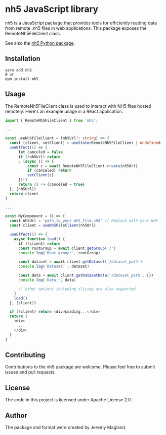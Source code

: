 # nh5 JavaScript library

nh5 is a JavaScript package that provides tools for efficiently reading data from remote .nh5 files in web applications. This package exposes the RemoteNh5FileClient class.

See also the [nh5 Python package](https://github.com/magland/nh5).

## Installation

```
yarn add nh5
# or
npm install nh5
```

## Usage

The RemoteNh5FileClient class is used to interact with NH5 files hosted remotely. Here's an example usage in a React application.

```typescript
import { RemoteNh5FileClient } from 'nh5';

...

const useNh5FileClient = (nh5Url?: string) => {
  const [client, setClient] = useState<RemoteNh5FileClient | undefined>(undefined)
  useEffect(() => {
      let canceled = false
      if (!nh5Url) return
      ; (async () => {
          const c = await RemoteNh5FileClient.create(nh5Url)
          if (canceled) return
          setClient(c)
      })()
      return () => {canceled = true}
  }, [nh5Url])
  return client
}

...

const MyComponent = () => {
  const nh5Url = 'path_to_your_nh5_file.nh5' // Replace with your NH5 file URL
  const client = useNh5FileClient(nh5Url)

  useEffect(() => {
    async function load() {
      if (!client) return
      const rootGroup = await client.getGroup('/')
      console.log('Root group:', rootGroup)

      const dataset = await client.getDataset('/dataset_path')
      console.log('Dataset:', dataset)

      const data = await client.getDatasetData('/dataset_path', {})
      console.log('Data:', data)

      // other options including slicing are also supported
    }
    load()
  }, [client])

  if (!client) return <div>Loading...</div>
  return (
    <div>
      ...
    </div>
  )
}
```

## Contributing

Contributions to the nh5 package are welcome. Please feel free to submit issues and pull requests.

## License

The code in this project is licensed under Apache License 2.0.

## Author

The package and format were created by Jeremy Magland.